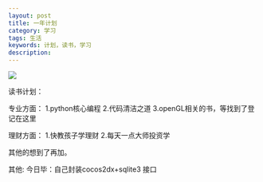 ```yaml
---
layout: post
title: 一年计划
category: 学习
tags: 生活
keywords: 计划，读书，学习
description: 
---
```

![](http://image.nationalgeographic.com.cn/2015/0319/20150319040548406.jpg)</br>

读书计划：

专业方面：
1.python核心编程
2.代码清洁之道
3.openGL相关的书，等找到了登记在这里

理财方面：
1.快教孩子学理财
2.每天一点大师投资学

其他的想到了再加。

其他:
今日毕：自己封装cocos2dx+sqlite3 接口



	
